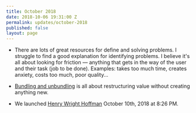 ```yaml
---
title: October 2018
date: 2018-10-06 19:31:00 Z
permalink: updates/october-2018
published: false
layout: page
---
```


* There are lots of great resources for define and solving problems. I struggle to find a good explanation for identifying problems. I believe it's all about looking for friction — anything that gets in the way of the user and their task (job to be done). Examples: takes too much time, creates anxiety, costs too much, poor quality...

* [Bundling and unbundling](https://twitter.com/jaymehoffman/status/1053000693907369984) is all about restructuring value without creating anything new.

* We launched [Henry Wright Hoffman](https://photos.app.goo.gl/TJhVYaHGC3PFKg1B7) October 10th, 2018 at 8:26 PM.